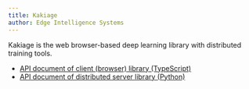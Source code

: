 ```yaml
---
title: Kakiage
author: Edge Intelligence Systems
---
```


Kakiage is the web browser-based deep learning library with distributed training tools.

- [API document of client (browser) library (TypeScript)](./client)
- [API document of distributed server library (Python)](./server)
